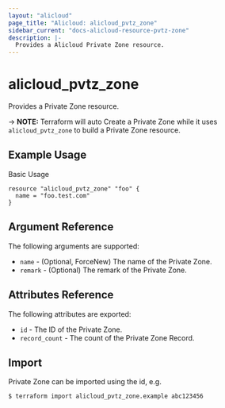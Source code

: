 ```yaml
---
layout: "alicloud"
page_title: "Alicloud: alicloud_pvtz_zone"
sidebar_current: "docs-alicloud-resource-pvtz-zone"
description: |-
  Provides a Alicloud Private Zone resource.
---
```


# alicloud\_pvtz\_zone

Provides a Private Zone resource.

-> **NOTE:** Terraform will auto Create a Private Zone while it uses `alicloud_pvtz_zone` to build a Private Zone resource.

## Example Usage

Basic Usage

```
resource "alicloud_pvtz_zone" "foo" {
  name = "foo.test.com"
}
```
## Argument Reference

The following arguments are supported:

* `name` - (Optional, ForceNew) The name of the Private Zone.
* `remark` - (Optional) The remark of the Private Zone.

## Attributes Reference

The following attributes are exported:

* `id` - The ID of the Private Zone.
* `record_count` - The count of the Private Zone Record.

## Import

Private Zone can be imported using the id, e.g.

```
$ terraform import alicloud_pvtz_zone.example abc123456
```

